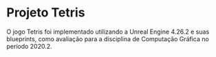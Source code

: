 # Projeto Tetris

O jogo Tetris foi implementado utilizando a Unreal Engine 4.26.2 e suas blueprints, como avaliação para a disciplina de Computação Gráfica no período 2020.2.
